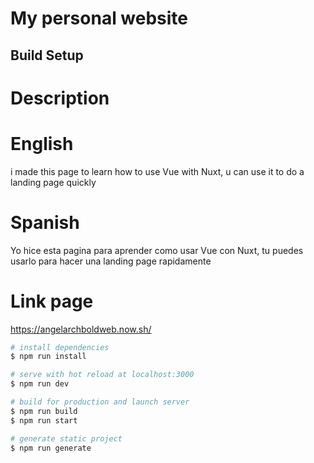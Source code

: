 # My personal website

## Build Setup

# Description

# English
i made this page to learn how to use Vue with Nuxt, u can use it to do a landing page quickly

# Spanish
Yo hice esta pagina para aprender como usar Vue con Nuxt, tu puedes usarlo para hacer una landing page rapidamente

# Link page
https://angelarchboldweb.now.sh/
``` bash
# install dependencies
$ npm run install

# serve with hot reload at localhost:3000
$ npm run dev

# build for production and launch server
$ npm run build
$ npm run start

# generate static project
$ npm run generate
```